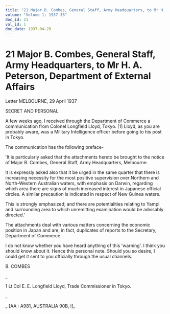```yaml
---
title: "21 Major B. Combes, General Staff, Army Headquarters, to Mr H. A. Peterson, Department of External Affairs"
volume: "Volume 1: 1937-38"
doc_id: 21
vol_id: 1
doc_date: 1937-04-29
---
```


# 21 Major B. Combes, General Staff, Army Headquarters, to Mr H. A. Peterson, Department of External Affairs

Letter MELBOURNE, 29 April 1937

SECRET AND PERSONAL

A few weeks ago, I received through the Department of Commerce a communication from Colonel Longfield Lloyd, Tokyo. [1] Lloyd, as you are probably aware, was a Military Intelligence officer before going to his post in Tokyo.

The communication has the following preface-

'It is particularly asked that the attachments hereto be brought to the notice of Major B. Combes, General Staff, Army Headquarters, Melbourne.

It is expressly asked also that it be urged in the same quarter that there is increasing necessity for the most positive supervision over Northern and North-Western Australian waters, with emphasis on Darwin, regarding which area there are signs of much increased interest in Japanese official circles. A similar precaution is indicated in respect of New Guinea waters.

This is strongly emphasized; and there are potentialities relating to Yampi and surrounding area to which unremitting examination would be advisably directed.'

The attachments deal with various matters concerning the economic position in Japan and are, in fact, duplicates of reports to the Secretary, Department of Commerce.

I do not know whether you have heard anything of this 'warning'. I think you should know about it. Hence this personal note. Should you so desire, I could get it sent to you officially through the usual channels.

B. COMBES

_

1 Lt Col E. E. Longfield Lloyd, Trade Commissioner in Tokyo.

_

_ [AA : A981, AUSTRALIA 90B, i]_
